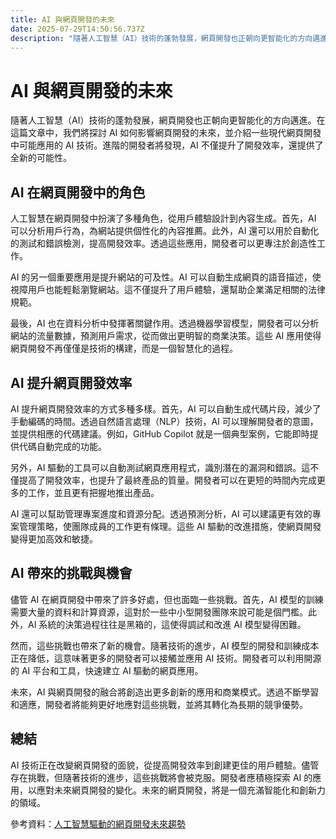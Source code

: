 ```yaml
---
title: AI 與網頁開發的未來
date: 2025-07-29T14:50:56.737Z
description: "隨著人工智慧（AI）技術的蓬勃發展，網頁開發也正朝向更智能化的方向邁進。在這篇文章中，我們將探討 AI 如何影響網頁開發的未來，並介紹一些現代網頁開發中可能應用的 AI 技術。進階的開發者將發現，AI 不僅提升了開發效率，還提供了全新的可能性。"
---
```


# AI 與網頁開發的未來

隨著人工智慧（AI）技術的蓬勃發展，網頁開發也正朝向更智能化的方向邁進。在這篇文章中，我們將探討 AI 如何影響網頁開發的未來，並介紹一些現代網頁開發中可能應用的 AI 技術。進階的開發者將發現，AI 不僅提升了開發效率，還提供了全新的可能性。

## AI 在網頁開發中的角色

人工智慧在網頁開發中扮演了多種角色，從用戶體驗設計到內容生成。首先，AI 可以分析用戶行為，為網站提供個性化的內容推薦。此外，AI 還可以用於自動化的測試和錯誤檢測，提高開發效率。透過這些應用，開發者可以更專注於創造性工作。

AI 的另一個重要應用是提升網站的可及性。AI 可以自動生成網頁的語音描述，使視障用戶也能輕鬆瀏覽網站。這不僅提升了用戶體驗，還幫助企業滿足相關的法律規範。

最後，AI 也在資料分析中發揮著關鍵作用。透過機器學習模型，開發者可以分析網站的流量數據，預測用戶需求，從而做出更明智的商業決策。這些 AI 應用使得網頁開發不再僅僅是技術的構建，而是一個智慧化的過程。

## AI 提升網頁開發效率

AI 提升網頁開發效率的方式多種多樣。首先，AI 可以自動生成代碼片段，減少了手動編碼的時間。透過自然語言處理（NLP）技術，AI 可以理解開發者的意圖，並提供相應的代碼建議。例如，GitHub Copilot 就是一個典型案例，它能即時提供代碼自動完成的功能。

另外，AI 驅動的工具可以自動測試網頁應用程式，識別潛在的漏洞和錯誤。這不僅提高了開發效率，也提升了最終產品的質量。開發者可以在更短的時間內完成更多的工作，並且更有把握地推出產品。

AI 還可以幫助管理專案進度和資源分配。透過預測分析，AI 可以建議更有效的專案管理策略，使團隊成員的工作更有條理。這些 AI 驅動的改進措施，使網頁開發變得更加高效和敏捷。

## AI 帶來的挑戰與機會

儘管 AI 在網頁開發中帶來了許多好處，但也面臨一些挑戰。首先，AI 模型的訓練需要大量的資料和計算資源，這對於一些中小型開發團隊來說可能是個門檻。此外，AI 系統的決策過程往往是黑箱的，這使得調試和改進 AI 模型變得困難。

然而，這些挑戰也帶來了新的機會。隨著技術的進步，AI 模型的開發和訓練成本正在降低，這意味著更多的開發者可以接觸並應用 AI 技術。開發者可以利用開源的 AI 平台和工具，快速建立 AI 驅動的網頁應用。

未來，AI 與網頁開發的融合將創造出更多創新的應用和商業模式。透過不斷學習和適應，開發者將能夠更好地應對這些挑戰，並將其轉化為長期的競爭優勢。

## 總結

AI 技術正在改變網頁開發的面貌，從提高開發效率到創建更佳的用戶體驗。儘管存在挑戰，但隨著技術的進步，這些挑戰將會被克服。開發者應積極探索 AI 的應用，以應對未來網頁開發的變化。未來的網頁開發，將是一個充滿智能化和創新力的領域。

參考資料：[人工智慧驅動的網頁開發未來趨勢](https://www.example.com)